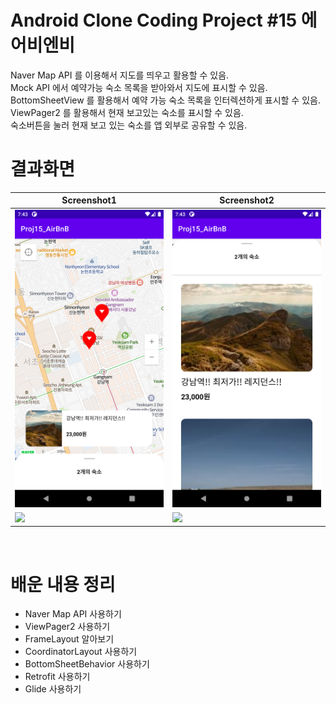 # Android Clone Coding Project #15 에어비엔비
Naver Map API 를 이용해서 지도를 띄우고 활용할 수 있음.
</br>
Mock API 에서 예약가능 숙소 목록을 받아와서 지도에 표시할 수 있음.
</br>
BottomSheetView 를 활용해서 예약 가능 숙소 목록을 인터렉션하게 표시할 수 있음.
</br>
ViewPager2 를 활용해서 현재 보고있는 숙소를 표시할 수 있음.
</br>
숙소버튼을 눌러 현재 보고 있는 숙소를 앱 외부로 공유할 수 있음.
</br>

# 결과화면
|Screenshot1|Screenshot2|
|---|---|
|<img src="./screenshot/1.png"/>|<img src="./screenshot/2.png"/>|
|<img src="./screenshot/3.png"/>|<img src="./screenshot/4.png"/>|

</br>

# 배운 내용 정리
- Naver Map API 사용하기
- ViewPager2 사용하기
- FrameLayout 알아보기
- CoordinatorLayout 사용하기
- BottomSheetBehavior 사용하기
- Retrofit 사용하기
- Glide 사용하기
